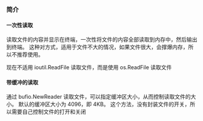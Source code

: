### 简介

#### 一次性读取

读取文件的内容并显示在终端，一次性将文件的内容全部读取到内存中，然后输出到终端。
这种对方式，适用于文件不大的情况，如果文件很大，会撑爆内存，所以不推荐使用。

现在不适用 ioutil.ReadFile 读取文件，而是使用 os.ReadFile 读取文件



#### 带缓冲的读取
通过 bufio.NewReader 读取文件，可以指定缓冲区大小，从而控制读取文件的大小。 
默认的缓冲区大小为 4096，即 4KB。
这个方法，没有封装文件的开关，所以需要自己控制文件的打开和关闭